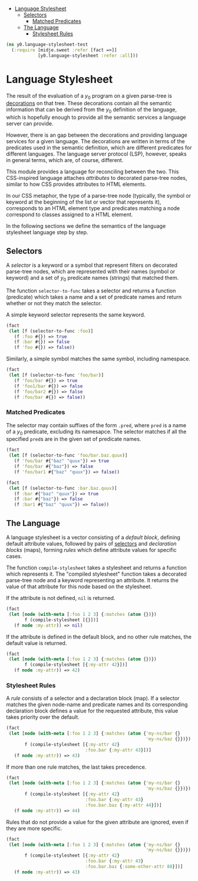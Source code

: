 * [Language Stylesheet](#language-stylesheet)
  * [Selectors](#selectors)
    * [Matched Predicates](#matched-predicates)
  * [The Language](#the-language)
    * [Stylesheet Rules](#stylesheet-rules)
```clojure
(ns y0.language-stylesheet-test
  (:require [midje.sweet :refer [fact =>]]
            [y0.language-stylesheet :refer :all]))

```
# Language Stylesheet

The result of the evaluation of a $y_0$ program on a given parse-tree is
[decorations](rules.md#tracing-definitions) on that tree. These decorations
contain all the semantic information that can be derived from the $y_0$
definition of the language, which is hopefully enough to provide all the
semantic services a language server can provide.

However, there is an gap between the decorations and providing language
services for a given language. The decorations are written in terms of the
predicates used in the semantic definition, which are different predicates
for different languages. The language server protocol (LSP), however, speaks
in general terms, which are, of course, different.

This module provides a language for reconciling between the two. This
CSS-inspired language attaches _attributes_ to decorated parse-tree nodes,
similar to how CSS provides attributes to HTML elements.

In our CSS metaphor, the type of a parse-tree node (typically, the symbol or
keyword at the beginning of the list or vector that represents it),
corresponds to an HTML element type and predicates matching a node correspond
to classes assigned to a HTML element.

In the following sections we define the semantics of the language stylesheet
language step by step.

## Selectors

A _selector_ is a keyword or a symbol that represent filters on decorated
parse-tree nodes, which are represented with their names (symbol or keyword)
and a set of $y_0$ predicate names (strings) that matched them.

The function `selector-to-func` takes a selector and returns a function
(predicate) which takes a name and a set of predicate names and return
whether or not they match the selector.

A simple keyword selector represents the same keyword.
```clojure
(fact
 (let [f (selector-to-func :foo)]
   (f :foo #{}) => true
   (f :bar #{}) => false
   (f 'foo #{}) => false))

```
Similarly, a simple symbol matches the same symbol, including namespace.
```clojure
(fact
 (let [f (selector-to-func 'foo/bar)]
   (f 'foo/bar #{}) => true
   (f 'foo1/bar #{}) => false
   (f 'foo/bar2 #{}) => false
   (f :foo/bar #{}) => false))

```
### Matched Predicates

The selector may contain suffixes of the form `.pred`, where `pred` is a name
of a $y_0$ predicate, excluding its namesapce. The selector matches if all
the specified `pred`s are in the given set of predicate names.
```clojure
(fact
 (let [f (selector-to-func 'foo/bar.baz.quux)]
   (f 'foo/bar #{"baz" "quux"}) => true
   (f 'foo/bar #{"baz"}) => false
   (f 'foo/bar1 #{"baz" "quux"}) => false))

(fact
 (let [f (selector-to-func :bar.baz.quux)]
   (f :bar #{"baz" "quux"}) => true
   (f :bar #{"baz"}) => false
   (f :bar1 #{"baz" "quux"}) => false))

```
## The Language

A language stylesheet is a vector consisting of a _default block_, defining
default attribute values, followed by pairs of [selectors](#selectors) and
_declaration blocks_ (maps), forming _rules_ which define attribute values
for specific cases.

The function `compile-stylesheet` takes a stylesheet and returns a function
which represents it. The "compiled stylesheet" function takes a decorated
parse-tree node and a keyword representing an attribute. It returns the value
of that attribute for this node based on the stylesheet.

If the attribute is not defined, `nil` is returned.
```clojure
(fact
 (let [node (with-meta [:foo 1 2 3] {:matches (atom {})})
       f (compile-stylesheet [{}])]
   (f node :my-attr)) => nil)

```
If the attribute is defined in the default block, and no other rule matches,
the default value is returned.
```clojure
(fact
 (let [node (with-meta [:foo 1 2 3] {:matches (atom {})})
       f (compile-stylesheet [{:my-attr 42}])]
   (f node :my-attr)) => 42)

```
### Stylesheet Rules

A _rule_ consists of a selector and a declaration block (map). If a selector
matches the given node-name and predicate names and its corresponding
declaration block defines a value for the requested attribute, this value
takes priority over the default.
```clojure
(fact
 (let [node (with-meta [:foo 1 2 3] {:matches (atom {'my-ns/bar {}
                                                     'my-ns/baz {}})})
       f (compile-stylesheet [{:my-attr 42}
                              :foo.bar {:my-attr 43}])]
   (f node :my-attr)) => 43)

```
If more than one rule matches, the last takes precedence.
```clojure
(fact
 (let [node (with-meta [:foo 1 2 3] {:matches (atom {'my-ns/bar {}
                                                     'my-ns/baz {}})})
       f (compile-stylesheet [{:my-attr 42}
                              :foo.bar {:my-attr 43}
                              :foo.bar.baz {:my-attr 44}])]
   (f node :my-attr)) => 44)

```
Rules that do not provide a value for the given attribute are ignored, even
if they are more specific.
```clojure
(fact
 (let [node (with-meta [:foo 1 2 3] {:matches (atom {'my-ns/bar {}
                                                     'my-ns/baz {}})})
       f (compile-stylesheet [{:my-attr 42}
                              :foo.bar {:my-attr 43}
                              :foo.bar.baz {:some-other-attr 88}])]
   (f node :my-attr)) => 43)
```

